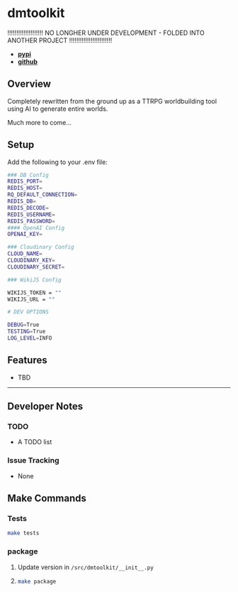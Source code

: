 # dmtoolkit

!!!!!!!!!!!!!!!!!!!! NO LONGHER UNDER DEVELOPMENT - FOLDED INTO ANOTHER PROJECT !!!!!!!!!!!!!!!!!!!!!!!!

- **[pypi](https://pypi.org/project/dmtoolkit/)**
- **[github](https://github.com/Sallenmoore/dmtoolkit)**

## Overview

Completely rewritten from the ground up as a TTRPG worldbuilding tool using AI to generate entire worlds.

Much more to come...

## Setup

Add the following to your .env file:

```bash
### DB Config
REDIS_PORT=
REDIS_HOST=
RQ_DEFAULT_CONNECTION=
REDIS_DB=
REDIS_DECODE=
REDIS_USERNAME=
REDIS_PASSWORD=
#### OpenAI Config
OPENAI_KEY=

### Cloudinary Config
CLOUD_NAME=
CLOUDINARY_KEY=
CLOUDINARY_SECRET=

### WikiJS Config

WIKIJS_TOKEN = ""
WIKIJS_URL = ""

# DEV OPTIONS

DEBUG=True
TESTING=True
LOG_LEVEL=INFO
```

## Features

- TBD

---

## Developer Notes

### TODO

- A TODO list

### Issue Tracking

- None

## Make Commands

### Tests

```sh
make tests
```

### package

1. Update version in `/src/dmtoolkit/__init__.py`
2. ```sh
   make package
   ```
